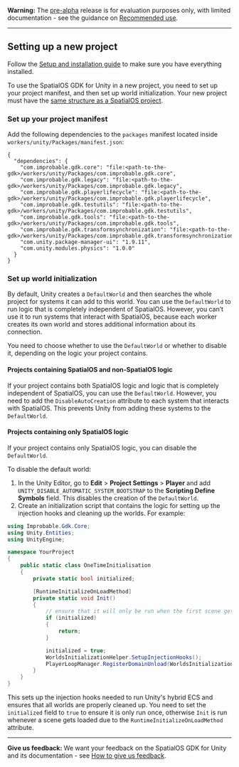 **Warning:** The [pre-alpha](https://docs.improbable.io/reference/latest/shared/release-policy#maturity-stages) release is for evaluation purposes only, with limited documentation - see the guidance on [Recommended use](../../README.md#recommended-use).

-----

## Setting up a new project

Follow the [Setup and installation guide](../setup-and-installing.md) to make sure you have everything installed.

To use the SpatialOS GDK for Unity in a new project, you need to set up your project manifest, and then set up world initialization. Your new project must have the [same structure as a SpatialOS project](https://docs.improbable.io/reference/latest/shared/reference/project-structure).

### Set up your project manifest
Add the following dependencies to the `packages` manifest located inside `workers/unity/Packages/manifest.json`:
```
{
  "dependencies": {
    "com.improbable.gdk.core": "file:<path-to-the-gdk>/workers/unity/Packages/com.improbable.gdk.core",
    "com.improbable.gdk.legacy": "file:<path-to-the-gdk>/workers/unity/Packages/com.improbable.gdk.legacy",
    "com.improbable.gdk.playerlifecycle": "file:<path-to-the-gdk>/workers/unity/Packages/com.improbable.gdk.playerlifecycle",
    "com.improbable.gdk.testutils": "file:<path-to-the-gdk>/workers/unity/Packages/com.improbable.gdk.testutils",
    "com.improbable.gdk.tools": "file:<path-to-the-gdk>/workers/unity/Packages/com.improbable.gdk.tools",
    "com.improbable.gdk.transformsynchronization": "file:<path-to-the-gdk>/workers/unity/Packages/com.improbable.gdk.transformsynchronization",
    "com.unity.package-manager-ui": "1.9.11",
    "com.unity.modules.physics": "1.0.0"
  }
}
```

### Set up world initialization

By default, Unity creates a `DefaultWorld` and then searches the whole project for systems it can add to this world. You can use the `DefaultWorld` to run logic that is completely independent of SpatialOS. However, you can’t use it to run systems that interact with SpatialOS, because each worker creates its own world and stores additional information about its connection.

You need to choose whether to use the `DefaultWorld` or whether to disable it, depending on the logic your project contains.

#### Projects containing SpatialOS and non-SpatialOS logic

If your project contains both SpatialOS logic and logic that is completely independent of SpatialOS, you can use the `DefaultWorld`. However, you need to add the `DisableAutoCreation` attribute to each system that interacts with SpatialOS. This prevents Unity from adding these systems to the `DefaultWorld`.

#### Projects containing only SpatialOS logic

If your project contains only SpatialOS logic, you can disable the `DefaultWorld`.

To disable the default world:

1. In the Unity Editor, go to **Edit** > **Project Settings** > **Player** and add `UNITY_DISABLE_AUTOMATIC_SYSTEM_BOOTSTRAP` to the **Scripting Define Symbols** field. This disables the creation of the `DefaultWorld`.
2. Create an initialization script that contains the logic for setting up the injection hooks and cleaning up the worlds. For example:

```csharp
using Improbable.Gdk.Core;
using Unity.Entities;
using UnityEngine;

namespace YourProject
{
    public static class OneTimeInitialisation
    {
        private static bool initialized;

        [RuntimeInitializeOnLoadMethod]
        private static void Init()
        {
            // ensure that it will only be run when the first scene gets loaded
            if (initialized)
            {
                return;
            }

            initialized = true;
            WorldsInitializationHelper.SetupInjectionHooks();
            PlayerLoopManager.RegisterDomainUnload(WorldsInitializationHelper.DomainUnloadShutdown, 1000);
        }
    }
}

```
This sets up the injection hooks needed to run Unity's hybrid ECS and ensures that all worlds are properly cleaned up. You need to set the `initialized` field to `true` to ensure it is only run once, otherwise `Init` is run whenever a scene gets loaded due to the `RuntimeInitializeOnLoadMethod` attribute.

----
**Give us feedback:** We want your feedback on the SpatialOS GDK for Unity and its documentation  - see [How to give us feedback](../README.md#give-us-feedback).